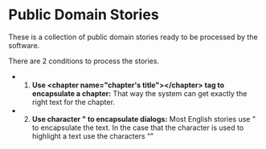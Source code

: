 # Public Domain Stories

These is a collection of public domain stories ready to be processed by the software.

There are 2 conditions to process the stories.

- 1. **Use \<chapter name="chapter's title"\>\</chapter\> tag to encapsulate a chapter:** 
	That way the system can get exactly the right text for the chapter.
- 2. **Use character " to encapsulate dialogs:**
	Most English stories use " to encapsulate the text. In the case that the character is used to highlight a text use the characters “”
